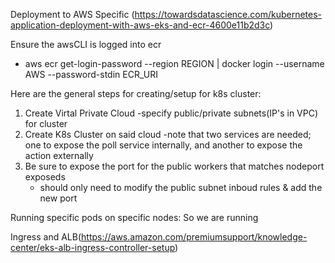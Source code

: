 Deployment to AWS Specific
(https://towardsdatascience.com/kubernetes-application-deployment-with-aws-eks-and-ecr-4600e11b2d3c)

Ensure the awsCLI is logged into ecr

- aws ecr get-login-password --region REGION | docker login --username AWS --password-stdin ECR_URI

Here are the general steps for creating/setup for k8s cluster:

1.  Create Virtal Private Cloud
    -specify public/private subnets(IP's in VPC) for cluster
2.  Create K8s Cluster on said cloud
    -note that two services are needed; one to expose the poll service internally, and another to expose the action externally
3.  Be sure to expose the port for the public workers that matches nodeport exposeds
    - should only need to modify the public subnet inboud rules & add the new port

Running specific pods on specific nodes:
So we are running

Ingress and ALB(https://aws.amazon.com/premiumsupport/knowledge-center/eks-alb-ingress-controller-setup)
